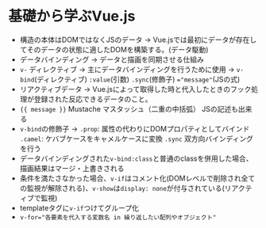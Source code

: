 # 基礎から学ぶVue.js

- 構造の本体はDOMではなくJSのデータ → Vue.jsでは最初にデータが存在してそのデータの状態に適したDOMを構築する。(データ駆動)
- データバインディング → データと描画を同期させる仕組み
- `v-` ディレクティブ → 主にデータバインディングを行うために使用 → `v-bind`(ディレクティブ) `:value`(引数) `.sync`(修飾子) `="message"`(JSの式)
- リアクティブデータ → Vue.jsによって取得した時と代入したときのフック処理が登録された反応できるデータのこと。
- `{{ message }}` Mustache マスタッシュ（二重の中括弧） JSの記述も出来る
- `v-bind`の修飾子 → `.prop`: 属性の代わりにDOMプロパティとしてバインド `.camel`: ケバブケースをキャメルケースに変換 `.sync` 双方向バインディングを行う
- データバインディングされた`v-bind:class`と普通のclassを併用した場合、描画結果はマージ・上書きされる
- 条件を満たさなかった場合、`v-if`はコメント化(DOMレベルで削除され全ての監視が解除される)、`v-show`は`display: none`が付与されている(リアクティブで監視)
- templateタグに`v-if`つけてグループ化
- `v-for="各要素を代入する変数名 in 繰り返したい配列やオブジェクト"`